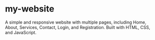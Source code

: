 # my-website
A simple and responsive website with multiple pages, including Home, About, Services, Contact, Login, and Registration. Built with HTML, CSS, and JavaScript.
